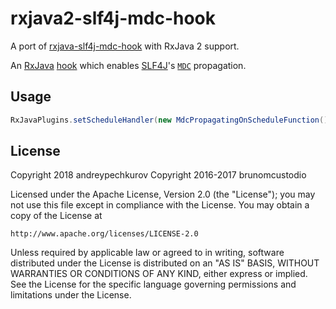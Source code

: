 # rxjava2-slf4j-mdc-hook

A port of
[rxjava-slf4j-mdc-hook](https://github.com/bmcstdio/rxjava-slf4j-mdc-hook)
with RxJava 2 support.

An
[RxJava](https://github.com/ReactiveX/RxJava)
[hook](https://github.com/ReactiveX/RxJava/wiki/What%27s-different-in-2.0#runtime-hooks)
which enables
[SLF4J](https://github.com/qos-ch/slf4j)'s
[`MDC`](http://www.slf4j.org/api/org/apache/log4j/MDC.html)
propagation.

## Usage

```java
RxJavaPlugins.setScheduleHandler(new MdcPropagatingOnScheduleFunction());
```

<!--
## Binaries

`rxjava-slf4j-mdc-hook` is available from both JCenter and Maven Central:

**Gradle:**

```
compile 'io.github.bmcstdio:rxjava-slf4j-mdc-hook:1.1.2'
```

**Maven:**

```
<dependency>
  <groupId>io.github.bmcstdio</groupId>
  <artifactId>rxjava-slf4j-mdc-hook</artifactId>
  <version>1.1.2</version>
</dependency>
```

## Building

```
$ git clone https://github.com/brunomcustodio/rxjava-slf4j-mdc-hook.git
$ cd rxjava-slf4j-mdc-hook
$ ./gradlew build
```
-->

## License

Copyright 2018 andreypechkurov
Copyright 2016-2017 brunomcustodio

Licensed under the Apache License, Version 2.0 (the "License");
you may not use this file except in compliance with the License.
You may obtain a copy of the License at

    http://www.apache.org/licenses/LICENSE-2.0

Unless required by applicable law or agreed to in writing, software
distributed under the License is distributed on an "AS IS" BASIS,
WITHOUT WARRANTIES OR CONDITIONS OF ANY KIND, either express or implied.
See the License for the specific language governing permissions and
limitations under the License.
